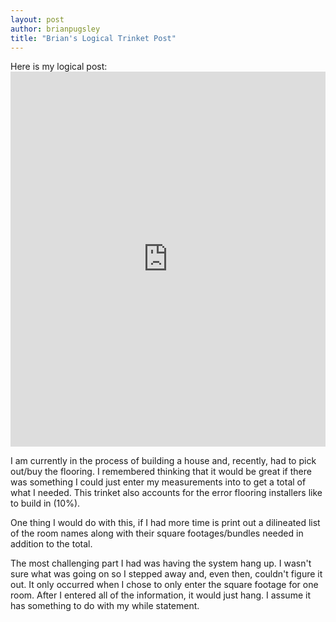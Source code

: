 ```yaml
---
layout: post
author: brianpugsley
title: "Brian's Logical Trinket Post"
---
```


Here is my logical post: <iframe src="https://trinket.io/embed/python/6a939de52f" width="100%" height="600" frameborder="0" marginwidth="0" marginheight="0" allowfullscreen></iframe>

I am currently in the process of building a house and, recently, had to pick out/buy the flooring. I remembered thinking that it would be great if there was something I could just enter my measurements into to get a total of what I needed. This trinket also accounts for the error flooring installers like to build in (10%).

One thing I would do with this, if I had more time is print out a dilineated list of the room names along with their square footages/bundles needed in addition to the total.

The most challenging part I had was having the system hang up. I wasn't sure what was going on so I stepped away and, even then, couldn't figure it out. It only occurred when I chose to only enter the square footage for one room. After I entered all of the information, it would just hang. I assume it has something to do with my while statement.
